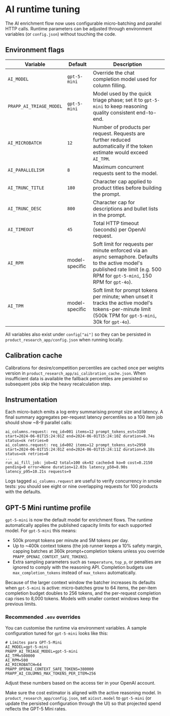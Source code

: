# AI runtime tuning

The AI enrichment flow now uses configurable micro-batching and parallel HTTP calls. Runtime parameters can be adjusted through environment variables (or `config.json`) without touching the code.

## Environment flags

| Variable | Default | Description |
| --- | --- | --- |
| `AI_MODEL` | `gpt-5-mini` | Override the chat completion model used for column filling. |
| `PRAPP_AI_TRIAGE_MODEL` | `gpt-5-mini` | Model used by the quick triage phase; set it to `gpt-5-mini` to keep reasoning quality consistent end-to-end. |
| `AI_MICROBATCH` | `12` | Number of products per request. Requests are further reduced automatically if the token estimate would exceed `AI_TPM`. |
| `AI_PARALLELISM` | `8` | Maximum concurrent requests sent to the model. |
| `AI_TRUNC_TITLE` | `180` | Character cap applied to product titles before building the prompt. |
| `AI_TRUNC_DESC` | `800` | Character cap for descriptions and bullet lists in the prompt. |
| `AI_TIMEOUT` | `45` | Total HTTP timeout (seconds) per OpenAI request. |
| `AI_RPM` | model-specific | Soft limit for requests per minute enforced via an async semaphore. Defaults to the active model's published rate limit (e.g. 500 RPM for `gpt-5-mini`, 150 RPM for `gpt-4o`). |
| `AI_TPM` | model-specific | Soft limit for prompt tokens per minute; when unset it tracks the active model's tokens-per-minute limit (500k TPM for `gpt-5-mini`, 30k for `gpt-4o`). |

All variables also exist under `config["ai"]` so they can be persisted in `product_research_app/config.json` when running locally.

## Calibration cache

Calibrations for desire/competition percentiles are cached once per weights version in `product_research_app/ai_calibration_cache.json`. When insufficient data is available the fallback percentiles are persisted so subsequent jobs skip the heavy recalculation step.

## Instrumentation

Each micro-batch emits a log entry summarising prompt size and latency. A final summary aggregates per-request latency percentiles so a 100 item job should show ~8-9 parallel calls:

```
ai_columns.request: req_id=001 items=12 prompt_tokens_est=3100 start=2024-06-01T15:24:01Z end=2024-06-01T15:24:10Z duration=8.74s status=ok retries=0
ai_columns.request: req_id=002 items=12 prompt_tokens_est=2950 start=2024-06-01T15:24:01Z end=2024-06-01T15:24:11Z duration=9.18s status=ok retries=0
...
run_ai_fill_job: job=42 total=100 ok=92 cached=8 ko=0 cost=0.2150 pending=0 error=None duration=12.03s latency_p50=8.90s latency_p95=10.21s requests=9
```

Logs tagged `ai_columns.request` are useful to verify concurrency in smoke tests: you should see eight or nine overlapping requests for 100 products with the defaults.

## GPT-5 Mini runtime profile

`gpt-5-mini` is now the default model for enrichment flows. The runtime automatically applies the published capacity limits for each supported model. For `gpt-5-mini` this means:

* 500k prompt tokens per minute and 5M tokens per day.
* Up to ~400k context tokens (the job runner keeps a 10% safety margin, capping batches at 360k prompt+completion tokens unless you override `PRAPP_OPENAI_CONTEXT_SAFE_TOKENS`).
* Extra sampling parameters such as `temperature`, `top_p`, or penalties are ignored to comply with the reasoning API. Completion budgets use `max_completion_tokens` instead of `max_tokens` automatically.

Because of the larger context window the batcher increases its defaults when `gpt-5-mini` is active: micro-batches grow to 64 items, the per-item completion budget doubles to 256 tokens, and the per-request completion cap rises to 8,000 tokens. Models with smaller context windows keep the previous limits.

### Recommended `.env` overrides

You can customise the runtime via environment variables. A sample configuration tuned for `gpt-5-mini` looks like this:

```env
# Límites para GPT-5-Mini
AI_MODEL=gpt-5-mini
PRAPP_AI_TRIAGE_MODEL=gpt-5-mini
AI_TPM=500000
AI_RPM=500
AI_MICROBATCH=64
PRAPP_OPENAI_CONTEXT_SAFE_TOKENS=380000
PRAPP_AI_COLUMNS_MAX_TOKENS_PER_ITEM=256
```

Adjust these numbers based on the access tier in your OpenAI account.

Make sure the cost estimator is aligned with the active reasoning model. In `product_research_app/config.json`, set `aiCost.model` to `gpt-5-mini` (or update the persisted configuration through the UI) so that projected spend reflects the GPT-5 Mini rates.
